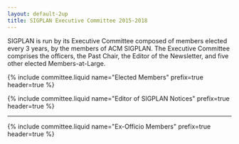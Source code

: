 ```yaml
---
layout: default-2up
title: SIGPLAN Executive Committee 2015-2018
---
```


SIGPLAN is run by its Executive Committee composed of members elected
every 3 years, by the members of ACM SIGPLAN.  The Executive Committee comprises
the officers, the Past Chair, the Editor of the Newsletter,
and five other elected Members-at-Large.

{% include committee.liquid name="Elected Members" prefix=true header=true %}

{% include committee.liquid name="Editor of SIGPLAN Notices" prefix=true header=true %}

----

{% include committee.liquid name="Ex-Officio Members" prefix=true header=true %}


